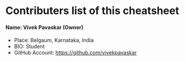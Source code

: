Contributers list of this cheatsheet
====================

#### Name: Vivek Pavaskar (Owner)
* Place: Belgaum, Karnataka, India
* BIO: Student
* GitHub Account: https://github.com/vivekpavaskar

